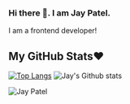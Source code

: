 ### Hi there 👋. I am Jay Patel.

I am a frontend developer!


## My GitHub Stats❤️
[![Top Langs](https://github-readme-stats.vercel.app/api/top-langs/?username=AmYaguchi&layout=compact&theme=radical)](https://github.com/AmYaguchi)
![Jay's Github stats](https://github-readme-stats.vercel.app/api?username=AmYaguchi&show_icons=true&theme=tokyonight)
<p align="left"> <img src="https://komarev.com/ghpvc/?username=AmYaguchi&label=Profile%20Views&color=orange&style=flat-square" alt="Jay Patel" /> </p>


